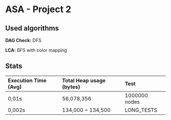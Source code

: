 
# ASA - Project 2



## Used algorithms

**DAG Check:** DFS

**LCA:** BFS with color mapping




## Stats

| Execution Time (Avg) | Total Heap usage (bytes) | Test |
| :-------- | :------- | :------------------------- |
| 0,01s | 56,078,356 | 1000000 nodes |
| 0,002s | 134,000 ~ 134,500 | LONG_TESTS |



